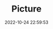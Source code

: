 ---
weight: 1
images:
- /images/edited/217.jpeg
title: Picture
date: 2022-10-24 22:59:53
tags: [luminar neo,work,FE 28-70mm F3.5-5.6 OSS,ILCE-7M3,28.0,person,chair]
---